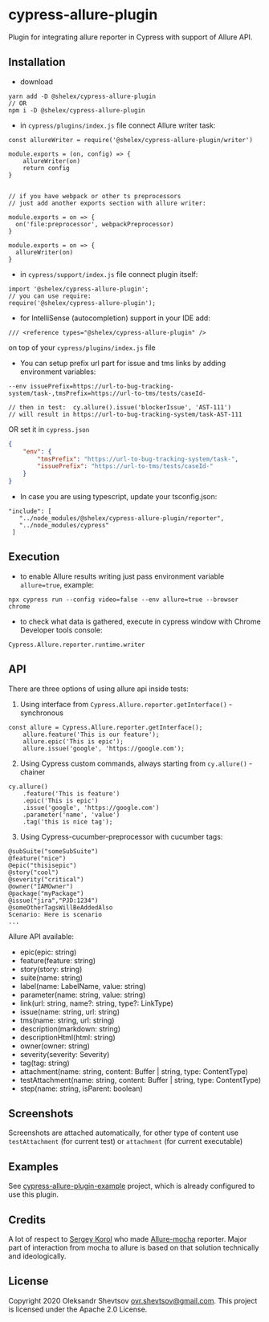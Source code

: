 # cypress-allure-plugin

Plugin for integrating allure reporter in Cypress with support of Allure API.

## Installation

-   download

```
yarn add -D @shelex/cypress-allure-plugin
// OR
npm i -D @shelex/cypress-allure-plugin
```

-   in `cypress/plugins/index.js` file connect Allure writer task:

```
const allureWriter = require('@shelex/cypress-allure-plugin/writer')

module.exports = (on, config) => {
    allureWriter(on)
    return config
}


// if you have webpack or other ts preprocessors
// just add another exports section with allure writer:

module.exports = on => {
  on('file:preprocessor', webpackPreprocessor)
}

module.exports = on => {
  allureWriter(on)
}

```

-   in `cypress/support/index.js` file connect plugin itself:

```
import '@shelex/cypress-allure-plugin';
// you can use require:
require('@shelex/cypress-allure-plugin');
```

-   for IntelliSense (autocompletion) support in your IDE add:

```
/// <reference types="@shelex/cypress-allure-plugin" />
```

on top of your `cypress/plugins/index.js` file

-   You can setup prefix url part for issue and tms links by adding environment variables:

```
--env issuePrefix=https://url-to-bug-tracking-system/task-,tmsPrefix=https://url-to-tms/tests/caseId-

// then in test:  cy.allure().issue('blockerIssue', 'AST-111')
// will result in https://url-to-bug-tracking-system/task-AST-111
```

OR set it in `cypress.json`

```cypress.json
{
    "env": {
        "tmsPrefix": "https://url-to-bug-tracking-system/task-",
        "issuePrefix": "https://url-to-tms/tests/caseId-"
    }
}
```

-   In case you are using typescript, update your tsconfig.json:

```
"include": [
   "../node_modules/@shelex/cypress-allure-plugin/reporter",
   "../node_modules/cypress"
 ]
```

## Execution

-   to enable Allure results writing just pass environment variable `allure=true`, example:

```
npx cypress run --config video=false --env allure=true --browser chrome
```

-   to check what data is gathered, execute in cypress window with Chrome Developer tools console:

```
Cypress.Allure.reporter.runtime.writer
```

## API

There are three options of using allure api inside tests:

1. Using interface from `Cypress.Allure.reporter.getInterface()` - synchronous

```
const allure = Cypress.Allure.reporter.getInterface();
    allure.feature('This is our feature');
    allure.epic('This is epic');
    allure.issue('google', 'https://google.com');
```

2. Using Cypress custom commands, always starting from `cy.allure()` - chainer

```
cy.allure()
    .feature('This is feature')
    .epic('This is epic')
    .issue('google', 'https://google.com')
    .parameter('name', 'value')
    .tag('this is nice tag');
```

3. Using Cypress-cucumber-preprocessor with cucumber tags:

```
@subSuite("someSubSuite")
@feature("nice")
@epic("thisisepic")
@story("cool")
@severity("critical")
@owner("IAMOwner")
@package("myPackage")
@issue("jira","PJD:1234")
@someOtherTagsWillBeAddedAlso
Scenario: Here is scenario
...
```

Allure API available:

-   epic(epic: string)
-   feature(feature: string)
-   story(story: string)
-   suite(name: string)
-   label(name: LabelName, value: string)
-   parameter(name: string, value: string)
-   link(url: string, name?: string, type?: LinkType)
-   issue(name: string, url: string)
-   tms(name: string, url: string)
-   description(markdown: string)
-   descriptionHtml(html: string)
-   owner(owner: string)
-   severity(severity: Severity)
-   tag(tag: string)
-   attachment(name: string, content: Buffer | string, type: ContentType)
-   testAttachment(name: string, content: Buffer | string, type: ContentType)
-   step(name: string, isParent: boolean)

## Screenshots

Screenshots are attached automatically, for other type of content use `testAttachment` (for current test) or `attachment` (for current executable)

## Examples

See [cypress-allure-plugin-example](https://github.com/Shelex/cypress-allure-plugin-example) project, which is already configured to use this plugin.

## Credits

A lot of respect to [Sergey Korol](serhii.s.korol@gmail.com) who made [Allure-mocha](https://github.com/allure-framework/allure-js/tree/master/packages/allure-mocha) reporter. Major part of interaction from mocha to allure is based on that solution technically and ideologically.

## License

Copyright 2020 Oleksandr Shevtsov <ovr.shevtsov@gmail.com>. This project is licensed under the Apache 2.0 License.
